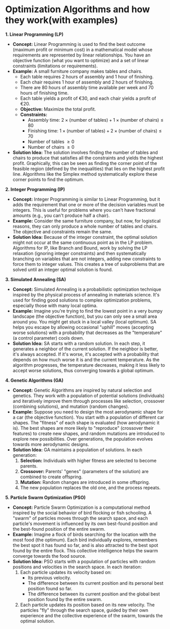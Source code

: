 # Optimization Algorithms and how they work(with examples)

**1. Linear Programming (LP)**

* **Concept:** Linear Programming is used to find the best outcome (maximum profit or minimum cost) in a mathematical model whose requirements are represented by linear relationships. You have an objective function (what you want to optimize) and a set of linear constraints (limitations or requirements).
* **Example:** A small furniture company makes tables and chairs.
    * Each table requires 2 hours of assembly and 1 hour of finishing.
    * Each chair requires 1 hour of assembly and 2 hours of finishing.
    * There are 80 hours of assembly time available per week and 70 hours of finishing time.
    * Each table yields a profit of €30, and each chair yields a profit of €20.
    * **Objective:** Maximize the total profit.
    * **Constraints:**
        * Assembly time: $2 \times (\text{number of tables}) + 1 \times (\text{number of chairs}) \leq 80$
        * Finishing time: $1 \times (\text{number of tables}) + 2 \times (\text{number of chairs}) \leq 70$
        * Number of tables $\geq 0$
        * Number of chairs $\geq 0$
* **Solution Idea:** The solution involves finding the number of tables and chairs to produce that satisfies all the constraints and yields the highest profit. Graphically, this can be seen as finding the corner point of the feasible region (defined by the inequalities) that lies on the highest profit line. Algorithms like the Simplex method systematically explore these corner points to find the optimum.

**2. Integer Programming (IP)**

* **Concept:** Integer Programming is similar to Linear Programming, but it adds the requirement that one or more of the decision variables must be integers. This is useful for problems where you can't have fractional amounts (e.g., you can't produce half a chair).
* **Example:** Consider the same furniture company, but now, for logistical reasons, they can only produce a whole number of tables and chairs. The objective and constraints remain the same.
* **Solution Idea:** Because of the integer constraint, the optimal solution might not occur at the same continuous point as in the LP problem. Algorithms for IP, like Branch and Bound, work by solving the LP relaxation (ignoring integer constraints) and then systematically branching on variables that are not integers, adding new constraints to force them to integer values. This creates a tree of subproblems that are solved until an integer optimal solution is found.

**3. Simulated Annealing (SA)**

* **Concept:** Simulated Annealing is a probabilistic optimization technique inspired by the physical process of annealing in materials science. It's used for finding good solutions to complex optimization problems, especially those with many local optima.
* **Example:** Imagine you're trying to find the lowest point in a very bumpy landscape (the objective function), but you can only see a small area around you. You might get stuck in a local valley (local optimum). SA helps you escape by allowing occasional "uphill" moves (accepting worse solutions) with a probability that decreases as the "temperature" (a control parameter) cools down.
* **Solution Idea:** SA starts with a random solution. In each step, it generates a neighbor of the current solution. If the neighbor is better, it's always accepted. If it's worse, it's accepted with a probability that depends on how much worse it is and the current temperature. As the algorithm progresses, the temperature decreases, making it less likely to accept worse solutions, thus converging towards a global optimum.

**4. Genetic Algorithms (GA)**

* **Concept:** Genetic Algorithms are inspired by natural selection and genetics. They work with a population of potential solutions (individuals) and iteratively improve them through processes like selection, crossover (combining solutions), and mutation (random changes).
* **Example:** Suppose you need to design the most aerodynamic shape for a car (the objective function). You start with a population of different car shapes. The "fitness" of each shape is evaluated (how aerodynamic it is). The best shapes are more likely to "reproduce" (crossover their features) to create new shapes, and random mutations are introduced to explore new possibilities. Over generations, the population evolves towards more aerodynamic designs.
* **Solution Idea:** GA maintains a population of solutions. In each generation:
    1.  **Selection:** Individuals with higher fitness are selected to become parents.
    2.  **Crossover:** Parents' "genes" (parameters of the solution) are combined to create offspring.
    3.  **Mutation:** Random changes are introduced in some offspring.
    4.  The new population replaces the old one, and the process repeats.

**5. Particle Swarm Optimization (PSO)**

* **Concept:** Particle Swarm Optimization is a computational method inspired by the social behavior of bird flocking or fish schooling. A "swarm" of particles moves through the search space, and each particle's movement is influenced by its own best-found position and the best-found position of the entire swarm.
* **Example:** Imagine a flock of birds searching for the location with the most food (the optimum). Each bird individually explores, remembers the best spot it has found so far, and is also attracted to the best spot found by the entire flock. This collective intelligence helps the swarm converge towards the food source.
* **Solution Idea:** PSO starts with a population of particles with random positions and velocities in the search space. In each iteration:
    1.  Each particle updates its velocity based on:
        * Its previous velocity.
        * The difference between its current position and its personal best position found so far.
        * The difference between its current position and the global best position found by the entire swarm.
    2.  Each particle updates its position based on its new velocity.
    The particles "fly" through the search space, guided by their own experience and the collective experience of the swarm, towards the optimal solution.